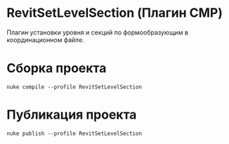 # RevitSetLevelSection (Плагин СМР)
Плагин установки уровня и секций по формообразующим в координационном файле.

# Сборка проекта

```
nuke compile --profile RevitSetLevelSection
```

# Публикация проекта

```
nuke publish --profile RevitSetLevelSection
```